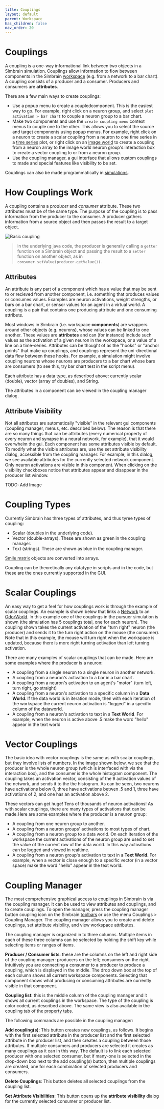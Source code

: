 ```yaml
---
title: Couplings
layout: default
parent: Workspace
has_children: false
nav_order: 20
---
```


# Couplings

A coupling is a one-way informational link between two objects in a Simbrain simulation. Couplings allow information to flow between components in the Simbrain [workspace](index.html) (e.g. from a network to a bar chart). A coupling consists of a producer and a consumer. Producers and consumers are **attributes**.

There are a few main ways to create couplings:
- Use a popup menu to create a coupledcomponent. This is the easiest way to go. For example, right click on a neuron group, and select `plot activation > bar chart` to couple a neuron group to a bar chart. 
- Make two components and use the `create coupling menu` context menus to couple one to the other. This allows you to select the source and target components using popup menus. For example, right click on a neuron to create a scalar coupling from a neuron to one time series in a [time series](../plots/timeSeries.html) plot, or right click on an [image world](../worlds/imageworld.html) to create a coupling from a neuron array to the image world neuron group's interaction box to create a vector coupling to or from a neuron group.
- Use the coupling manager, a gui interface that allows custom couplings to made and special features like visibility to be set.

Couplings can also be made programmatically in [simulations](../simulations).


# How Couplings Work

A coupling contains a *producer* and *consumer* attribute. These two attributes must be of the same type. The purpose of the coupling is to pass information from the producer to the consumer. A producer gathers information from a source object and then passes the result to a target object.

![Basic coupling](/assets/images/Coupling_General.png)

> In the underlying java code, the producer is generally calling a `getter` function on a Simbrain object and passing the result to a `setter` function on another object, as in `consumer.setValue(producer.getValue())`.

## Attributes

An attribute is any part of a component which has a value that may be sent to or recieved from another component, i.e. something that produces values or consumes values. Examples are neuron activations, weight strengths, or bars on a bar chart, or sensor values for an agent in a virtual world. A coupling is a pair that contains one producing attribute and one consuming attribute.

Most windows in Simbrain (i.e. workspace **components**) are wrappers around other objects (e.g. neurons), whose values can be linked to one another. These values are **attributes** and can (for instance) include such values as the activation of a given neuron in the workspace, or a value of a line on a time-series. Attributes can be thought of as the "hooks" or "anchor points" that make up couplings, and couplings represent the uni-directional data flow between these hooks. For example, a simulation might involve coupling neurons whose neurons are producers to a bar chart whose bars are consumers (to see this, try bar chart test in the script menu).

Each attribute has a data type, as described above: currently scalar (double), vector (array of doubles), and String.

The attributes in a component can be viewed in the coupling manager dialog.

## Attribute Visibility

Not all attributes are automatically "visible" in the relevant gui components (coupling manager, menus, etc. described below). The reason is that there are so many things that can be attributes (every numerical property of every neuron and synapse in a neural network, for example), that it would overwhelm the gui. Each component has some attributes visible by default. To modify what the visible attributes are, use the set attribute visibility dialog, accessible from the coupling manager. For example, in this dialog, we see available attributes for the currently selected network component. Only neuron activations are visible in this component. When clicking on the visibility checkboxes notice that attributes appear and disappear in the producer list window.

TODO: Add Image


# Coupling Types

Currently Simbrain has three types of attributes, and thus tyree types of coupling:

- Scalar (doubles in the underlying code).
- Vector (double-arrays). These are shown as green in the coupling manager.
- Text (strings). These are shown as blue in the coupling manager.

[Smile matrix](https://haifengl.github.io/) objects are converted into arrays.

Coupling can be theoretically any datatype in scripts and in the code, but these are the ones currently supported in the GUI.


# Scalar Couplings

An easy way to get a feel for how couplings work is through the example of scalar couplings. An example is shown below that links a [Network](../network/network.html) to an [OdorWorld](../worlds/odorworld.html). In this example one of the couplings in the pursuer simulation is shown (the simulation has 5 couplings total, one for each neuron). The coupling shown takes the current activation of the "turn right" neuron (the producer) and sends it to the turn right action on the mouse (the consumer). Note that in this example, the mouse will turn right when the workspace is updated, because there is more right turning activation than left turning activation.

There are many examples of scalar couplings that can be made. Here are some examples where the producer is a neuron:

- A coupling from a single neuron to a single neuron in another network.
- A coupling from a neuron's activation to a bar in a bar chart.
- A coupling from a neuron's activation to an agent's "motor" (turn left, turn right, go straight)
- A coupling from a neuron's activation to a specific column in a **Data World**. If the data world is in iteration mode, then with each iteration of the workspace the current neuron activation is "logged" in a specific column of the dataworld.
- A coupling from a neuron's activation to text in a **Text World**. For example, when the neuron is active above .5 make the word "hello" appear in the text world

# Vector Couplings

The basic idea with vector couplings is the same as with scalar couplings, but they involve lists of numbers. In the image shown below, we see that the producer is the whole neuron group (which is interfaced with via the interaction box), and the consumer is the whole histogram component. The coupling takes an activation vector, consisting of the 9 activation values of the network, and sends it to the the histogram. As can be seen, two neurons have activations below 0, three have activations betwen .5 and 1, three have activations of 2, and one has an activation above 2.

These vectors can get huge! Tens of thousands of neuron activations! As with scalar couplings, there are many types of activations that can be made.Here are some examples where the producer is a neuron group:

- A coupling from one neuron group to another.
- A coupling from a neuron groups' activations to most types of chart.
- A coupling from a neuron group to a data world. On each iteration of the workspace the current activations of the neuron group are used to set the value of the current row of the data world. In this way activations can be logged and viewed in realtime.
- A coupling from a neuron group's activation to text in a **Text World**. For example, when a vector is close enough to a specific vector (in a vector space) make the word "hello" appear in the text world.


# Coupling Manager

The most comprehensive graphical access to couplings in Simbrain is via the coupling manager. It can be used to view attributes and couplings, and to create couplings. To open the manager, press the coupling manager button coupling icon on the Simbrain [toolbars](toolbars.html) or use the menu Couplings > Coupling Manager. The coupling manager allows you to create and delete couplings, set attribute visibility, and view workspace attributes.

The coupling manager is organized in to three columns. Multiple items in each of these three columns can be selected by holding the shift key while selecting items or ranges of items.

**Producer / Consumer lists**: these are the columns on the left and right side of the coupling manager: producers on the left; consumers on the right. Intuitively you are connecting a consumer to a producer to produce a coupling, which is displayed in the middle. The drop down box at the top of each column shows all current workspace components. Selecting that component shows what producing or consuming attributes are currently visible in that component.

**Coupling list**: this is the middle column of the coupling manager and it shows all current couplings in the workspace. The type of the coupling is color coded, as described above. The same view is also available in the coupling tab of the [property tabs](propertyTabs.html).

The following commands are possible in the coupling manager:

**Add coupling(s)**: This button creates new couplings, as follows. It begins with the first selected attribute in the producer list and the first selected attribute in the producer list, and then creates a coupling between those attributes. If multiple consumers and producers are selected it creates as many couplings as it can in this way. The default is to link each selected producer with one selected consumer, but if many-one is selected in the drop-down box next to the add coupling(s) button, then multiple couplings are created, one for each combination of selected producers and consumers.

**Delete Couplings**: This button deletes all selected couplings from the coupling list.

**Set Attribute Visibilities**: This button opens up the **attribute visibility** dialog for the currently selected consumer or producer list.

